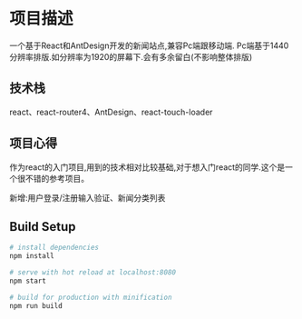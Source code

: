 # 项目描述

一个基于React和AntDesign开发的新闻站点,兼容Pc端跟移动端.
Pc端基于1440分辨率排版.如分辨率为1920的屏幕下.会有多余留白(不影响整体排版)

## 技术栈

react、react-router4、AntDesign、react-touch-loader

## 项目心得

作为react的入门项目,用到的技术相对比较基础,对于想入门react的同学.这个是一个很不错的参考项目。

新增:用户登录/注册输入验证、新闻分类列表

## Build Setup

``` bash
# install dependencies
npm install

# serve with hot reload at localhost:8080
npm start

# build for production with minification
npm run build

```
